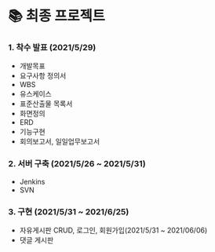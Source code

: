 # 📚 최종 프로젝트 

### 1. 착수 발표 (2021/5/29)
- 개발목표 
- 요구사항 정의서
- WBS
- 유스케이스 
- 표준산출물 목록서 
- 화면정의
- ERD
- 기능구현
- 회의보고서, 일일업무보고서

### 2. 서버 구축 (2021/5/26 ~ 2021/5/31)
- Jenkins
- SVN

### 3. 구현 (2021/5/31 ~ 2021/6/25)
- 자유게시판 CRUD, 로그인, 회원가입(2021/5/31 ~ 2021/06/06)
- 댓글 게시판

